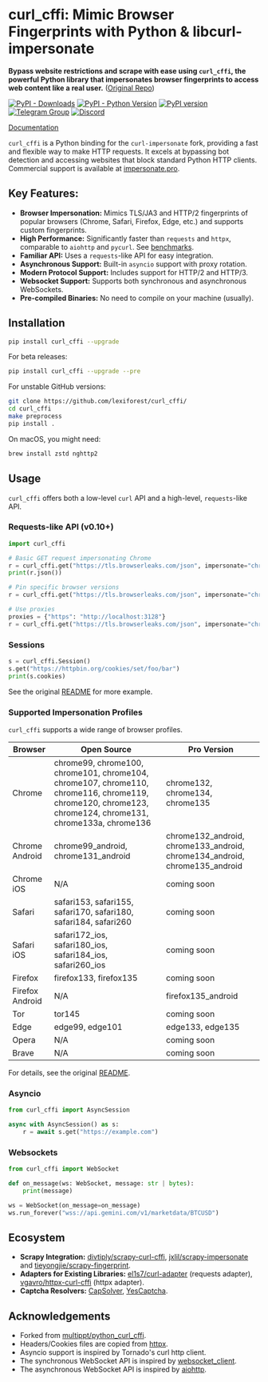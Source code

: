 # curl_cffi: Mimic Browser Fingerprints with Python & libcurl-impersonate

**Bypass website restrictions and scrape with ease using `curl_cffi`, the powerful Python library that impersonates browser fingerprints to access web content like a real user.** ([Original Repo](https://github.com/lexiforest/curl_cffi))

[![PyPI - Downloads](https://img.shields.io/pypi/dm/curl-cffi)](https://pypi.org/project/curl-cffi/)
[![PyPI - Python Version](https://img.shields.io/pypi/pyversions/curl_cffi)](https://pypi.org/project/curl-cffi/)
[![PyPI version](https://badge.fury.io/py/curl-cffi.svg)](https://badge.fury.io/py/curl-cffi)
[![Telegram Group](https://img.shields.io/badge/Telegram%20Group-join-blue?logo=telegram)](https://t.me/+lL9n33eZp480MGM1)
[![Discord](https://img.shields.io/badge/Discord-join-purple?logo=blue)](https://discord.gg/kJqMHHgdn2)

[Documentation](https://curl-cffi.readthedocs.io)

`curl_cffi` is a Python binding for the `curl-impersonate` fork, providing a fast and flexible way to make HTTP requests. It excels at bypassing bot detection and accessing websites that block standard Python HTTP clients.  Commercial support is available at [impersonate.pro](https://impersonate.pro).

## Key Features:

*   **Browser Impersonation:**  Mimics TLS/JA3 and HTTP/2 fingerprints of popular browsers (Chrome, Safari, Firefox, Edge, etc.) and supports custom fingerprints.
*   **High Performance:**  Significantly faster than `requests` and `httpx`, comparable to `aiohttp` and `pycurl`. See [benchmarks](https://github.com/lexiforest/curl_cffi/tree/main/benchmark).
*   **Familiar API:** Uses a `requests`-like API for easy integration.
*   **Asynchronous Support:** Built-in `asyncio` support with proxy rotation.
*   **Modern Protocol Support:** Includes support for HTTP/2 and HTTP/3.
*   **Websocket Support:** Supports both synchronous and asynchronous WebSockets.
*   **Pre-compiled Binaries:**  No need to compile on your machine (usually).

##  Installation

```bash
pip install curl_cffi --upgrade
```

For beta releases:

```bash
pip install curl_cffi --upgrade --pre
```

For unstable GitHub versions:

```bash
git clone https://github.com/lexiforest/curl_cffi/
cd curl_cffi
make preprocess
pip install .
```

On macOS, you might need:

```bash
brew install zstd nghttp2
```

##  Usage

`curl_cffi` offers both a low-level `curl` API and a high-level, `requests`-like API.

### Requests-like API (v0.10+)

```python
import curl_cffi

# Basic GET request impersonating Chrome
r = curl_cffi.get("https://tls.browserleaks.com/json", impersonate="chrome")
print(r.json())

# Pin specific browser versions
r = curl_cffi.get("https://tls.browserleaks.com/json", impersonate="chrome124")

# Use proxies
proxies = {"https": "http://localhost:3128"}
r = curl_cffi.get("https://tls.browserleaks.com/json", impersonate="chrome", proxies=proxies)
```

### Sessions

```python
s = curl_cffi.Session()
s.get("https://httpbin.org/cookies/set/foo/bar")
print(s.cookies)
```

See the original [README](https://github.com/lexiforest/curl_cffi) for more example.

### Supported Impersonation Profiles

`curl_cffi` supports a wide range of browser profiles.

| Browser           | Open Source                                                                                                        | Pro Version                                                               |
| ----------------- | ------------------------------------------------------------------------------------------------------------------ | ------------------------------------------------------------------------- |
| Chrome            | chrome99, chrome100, chrome101, chrome104, chrome107, chrome110, chrome116, chrome119, chrome120, chrome123, chrome124, chrome131, chrome133a, chrome136| chrome132, chrome134, chrome135                                         |
| Chrome Android    | chrome99_android, chrome131_android                                                                              | chrome132_android, chrome133_android, chrome134_android, chrome135_android |
| Chrome iOS        | N/A                                                                                                                | coming soon                                                               |
| Safari            | safari153, safari155, safari170, safari180, safari184, safari260                                                  | coming soon                                                               |
| Safari iOS        | safari172_ios, safari180_ios, safari184_ios, safari260_ios                                                       | coming soon                                                               |
| Firefox           | firefox133, firefox135                                                                                             | coming soon                                                               |
| Firefox Android   | N/A                                                                                                                | firefox135_android                                                        |
| Tor               | tor145                                                                                                             | coming soon                                                               |
| Edge              | edge99, edge101                                                                                                    | edge133, edge135                                                          |
| Opera             | N/A                                                                                                                | coming soon                                                               |
| Brave             | N/A                                                                                                                | coming soon                                                               |

For details, see the original [README](https://github.com/lexiforest/curl_cffi).

### Asyncio

```python
from curl_cffi import AsyncSession

async with AsyncSession() as s:
    r = await s.get("https://example.com")
```

### Websockets

```python
from curl_cffi import WebSocket

def on_message(ws: WebSocket, message: str | bytes):
    print(message)

ws = WebSocket(on_message=on_message)
ws.run_forever("wss://api.gemini.com/v1/marketdata/BTCUSD")
```

## Ecosystem

*   **Scrapy Integration:** [divtiply/scrapy-curl-cffi](https://github.com/divtiply/scrapy-curl-cffi), [jxlil/scrapy-impersonate](https://github.com/jxlil/scrapy-impersonate) and [tieyongjie/scrapy-fingerprint](https://github.com/tieyongjie/scrapy-fingerprint).
*   **Adapters for Existing Libraries:**  [el1s7/curl-adapter](https://github.com/el1s7/curl-adapter) (requests adapter), [vgavro/httpx-curl-cffi](https://github.com/vgavro/httpx-curl-cffi) (httpx adapter).
*   **Captcha Resolvers:**  [CapSolver](https://docs.capsolver.com/en/api/), [YesCaptcha](https://yescaptcha.atlassian.net/wiki/spaces/YESCAPTCHA/overview).

## Acknowledgements

*   Forked from [multippt/python_curl_cffi](https://github.com/multippt/python_curl_cffi).
*   Headers/Cookies files are copied from [httpx](https://github.com/encode/httpx/blob/master/httpx/_models.py).
*   Asyncio support is inspired by Tornado's curl http client.
*   The synchronous WebSocket API is inspired by [websocket_client](https://github.com/websocket-client/websocket-client).
*   The asynchronous WebSocket API is inspired by [aiohttp](https://github.com/aio-libs/aiohttp).